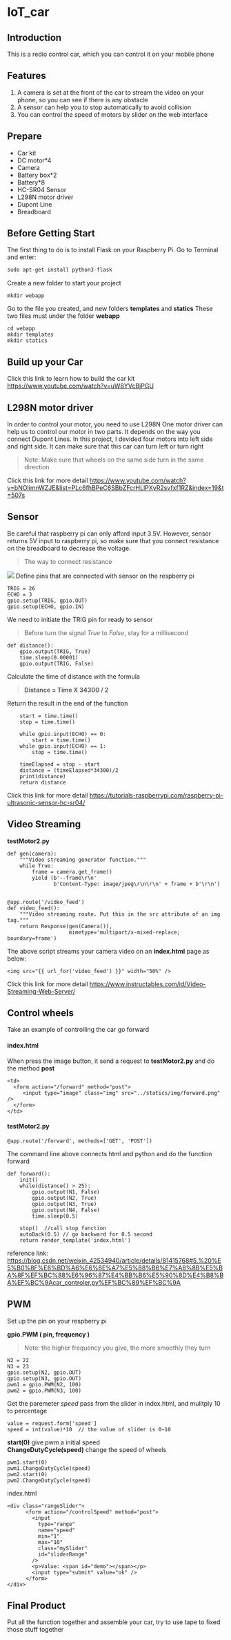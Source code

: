 # IoT_car
## Introduction
This is a redio control car, which you can control it on your mobile phone 
## Features
1. A camera is set at the front of the car to stream the video on your phone, so you can see if there is any obstacle
2. A sensor can help you to stop automatically to avoid collision
3. You can control the speed of motors by slider on the web interface
## Prepare
- Car kit
- DC motor*4
- Camera
- Battery box*2
- Battery*8
- HC-SR04 Sensor
- L298N motor driver
- Dupont Line
- Breadboard
## Before Getting Start
The first thing to do is to install Flask on your Raspberry Pi. Go to Terminal and enter:
```python
sudo apt-get install python3-flask
```
Create a new folder to start your project
```
mkdir webapp
```
Go to the file you created, and new folders **templates** and **statics**
These two files must under the folder **webapp**
```
cd webapp
mkdir templates
mkdir statics
```
## Build up your Car
Click this link to learn how to build the car kit
 https://www.youtube.com/watch?v=uW8YVcBjPGU

## L298N motor driver
In order to control your motor, you need to use L298N
One motor driver can help us to control our motor in two parts. It depends on the way you connect Dupont Lines.
In this project, I devided four motors into left side and right side. It can make sure that this car can turn left or turn right
> Note: Make sure that wheels on the same side turn in the same direction

Click this link for more detail
https://www.youtube.com/watch?v=bNOlimnWZJE&list=PLc6fhBPeC6SBbZFcrHLlPXyR2svfxf1RZ&index=19&t=507s

## Sensor
Be careful that raspberry pi can only afford input 3.5V. However, sensor returns 5V input to raspberry pi, so make sure that you connect resistance on the breadboard to decrease the voltage.

> The way to connect resistance 

![](81618198_3802171866460465_14051518084808704_n.jpg)
Define pins that are connected with sensor on the respberry pi
```
TRIG = 26
ECHO = 3
gpio.setup(TRIG, gpio.OUT)
gpio.setup(ECHO, gpio.IN)
```

We need to initiate the TRIG pin for ready to sensor 
> Before turn the signal *True* to *False*, stay for a millisecond
```
def distance():
    gpio.output(TRIG, True)
    time.sleep(0.00001)
    gpio.output(TRIG, False)
```

Calculate the time of distance with the formula
> **Distance = Time X 34300 / 2**

Return the result in the end of the function
```
    start = time.time()
    stop = time.time()

    while gpio.input(ECHO) == 0:
        start = time.time()
    while gpio.input(ECHO) == 1:
        stop = time.time()

    timeElapsed = stop - start
    distance = (timeElapsed*34300)/2
    print(distance)
    return distance
```
Click this link for more detail
https://tutorials-raspberrypi.com/raspberry-pi-ultrasonic-sensor-hc-sr04/

## Video Streaming

**testMotor2.py**
```
def gen(camera):
    """Video streaming generator function."""
    while True:
        frame = camera.get_frame()
        yield (b'--frame\r\n'
               b'Content-Type: image/jpeg\r\n\r\n' + frame + b'\r\n')


@app.route('/video_feed')
def video_feed():
    """Video streaming route. Put this in the src attribute of an img tag."""
    return Response(gen(Camera()),
                    mimetype='multipart/x-mixed-replace; boundary=frame')

```
The above script streams your camera video on an **index.html** page as below:
``` 
<img src="{{ url_for('video_feed') }}" width="50%" />
```
Click this link for more detail
https://www.instructables.com/id/Video-Streaming-Web-Server/

## Control wheels
Take an example of controlling the car go forward
#### index.html 
When press the image button, it send a request to **testMotor2.py** and do the method **post**
```
<td>
  <form action="/forward" method="post">
     <input type="image" class="img" src="../statics/img/forward.png" />
  </form>
</td>
```
#### testMotor2.py

```
@app.route('/forward', methods=['GET', 'POST'])
```
The command line above connects html and python and do the function forward
```
def forward():
    init()
    while(distance() > 25):
        gpio.output(N1, False)  
        gpio.output(N2, True)
        gpio.output(N3, True)
        gpio.output(N4, False)
        time.sleep(0.5)

    stop()  //call stop function
    autoBack(0.5) // go backward for 0.5 second
    return render_template('index.html')
```
reference link: https://blog.csdn.net/weixin_42534940/article/details/81415768#5.%20%E5%B0%8F%E8%BD%A6%E6%8E%A7%E5%88%B6%E7%A8%8B%E5%BA%8F%EF%BC%88%E6%96%87%E4%BB%B6%E5%90%8D%E4%B8%BA%EF%BC%9Acar_controler.py%EF%BC%89%EF%BC%9A

## PWM
Set up the pin on your respberry pi

**gpio.PWM ( pin, frequency )**
> Note: the higher frequency you give, the more smoothly they turn

```
N2 = 22
N3 = 23
gpio.setup(N2, gpio.OUT)
gpio.setup(N3, gpio.OUT)
pwm1 = gpio.PWM(N2, 100)
pwm2 = gpio.PWM(N3, 100)
```

Get the paremeter *speed* pass from the slider in index.html, and mulitply 10 to percentage
```
value = request.form['speed']
speed = int(value)*10  // the value of slider is 0~10
```

**start(0)** give pwm a initial speed   
**ChangeDutyCycle(speed)** change the speed of wheels
```
pwm1.start(0)
pwm1.ChangeDutyCycle(speed)
pwm2.start(0)
pwm2.ChangeDutyCycle(speed)
```
index.html
```
<div class="rangeSlider">
      <form action="/controlSpeed" method="post">
        <input
          type="range"
          name="speed"
          min="1"
          max="10"
          class="mySlider"
          id="sliderRange"
        />
        <p>Value: <span id="demo"></span></p>
        <input type="submit" value="ok" />
      </form>
</div>
```
## Final Product
Put all the function together and assemble your car, try to use tape to fixed those stuff together

